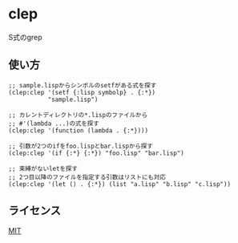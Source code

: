 # clep
S式のgrep

## 使い方
    ;; sample.lispからシンボルのsetfがある式を探す
    (clep:clep '(setf {:lisp symbolp} . {:*})
               "sample.lisp")
    
    ;; カレントディレクトリの*.lispのファイルから
    ;; #'(lambda ...)の式を探す
    (clep:clep '(function (lambda . {:*})))
    
    ;; 引数が2つのifをfoo.lispとbar.lispから探す
    (clep:clep '(if {:*} {:*}) "foo.lisp" "bar.lisp")
    
    ;; 束縛がないletを探す
    ;; 2つ目以降のファイルを指定する引数はリストにも対応
    (clep:clep '(let () . {:*}) (list "a.lisp" "b.lisp" "c.lisp"))

## ライセンス
[MIT](https://github.com/cxxxr/repl/blob/master/LICENSE)
